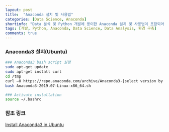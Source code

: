 ```yaml
---
layout: post
title:  "Anaconda 설치 및 사용법"
categories: [Data Science, Anaconda]
shortinfo: "Data 분석 및 Python 개발에 용이한 Anaconda 설치 및 사용법이 포함되어 있습니다"
tags: [개발, Python, Anaconda, Data Science, Data Analysis, 환경 구축]
comments: true
---
```


### Anaconda3 설치(Ubuntu)

```bash
### Anaconda3 bash script 실행
sudo apt-get update
sudo apt-get install curl
cd /tmp
curl –O https://repo.anaconda.com/archive/Anaconda3-{select version by date ex)2019.07}-Linux-x86_64.sh
bash Anaconda3-2019.07-Linux-x86_64.sh

### Activate installation
source ~/.bashrc
```

### 참조 링크

[Install Anaconda3 in Ubuntu](https://phoenixnap.com/kb/how-to-install-anaconda-ubuntu-18-04)